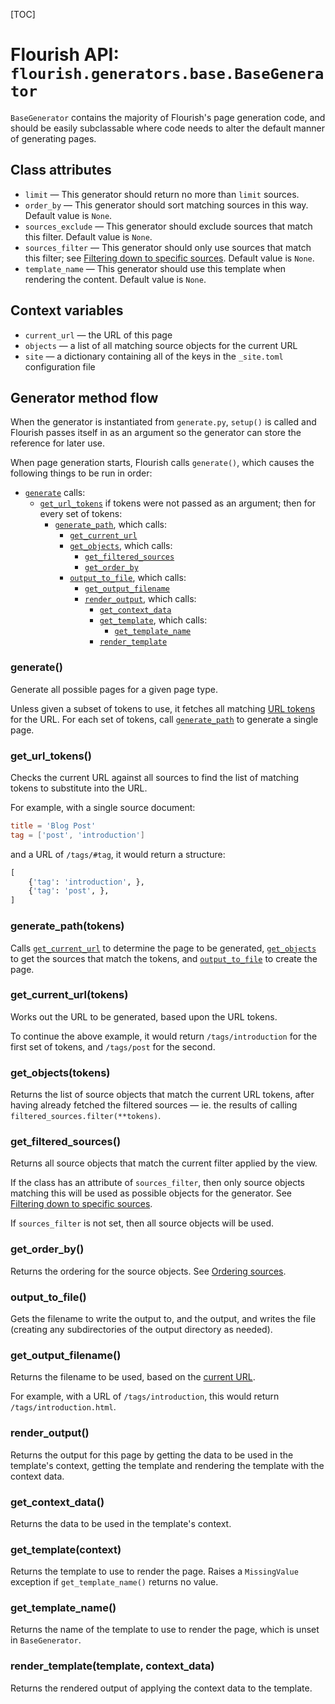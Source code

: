 [TOC]

# Flourish API: `flourish.generators.base.BaseGenerator`

`BaseGenerator` contains the majority of Flourish's page generation code, and
should be easily subclassable where code needs to alter the default manner
of generating pages.

## Class attributes

  * `limit` — This generator should return no more than `limit` sources.
  * `order_by` — This generator should sort matching sources in this way.
    Default value is `None`.
  * `sources_exclude` — This generator should exclude sources that match
    this filter. Default value is `None`.
  * `sources_filter` — This generator should only use sources that match
    this filter; see
    [Filtering down to specific sources](/api-flourish/#filtering-down-to-specific-sources).
    Default value is `None`.
  * `template_name` — This generator should use this template when rendering
    the content. Default value is `None`.

## Context variables

  * `current_url` — the URL of this page
  * `objects` — a list of all matching source objects for the current URL
  * `site` — a dictionary containing all of the keys in the `_site.toml`
    configuration file

## Generator method flow

When the generator is instantiated from `generate.py`, `setup()` is called
and Flourish passes itself in as an argument so the generator can store
the reference for later use.

When page generation starts, Flourish calls `generate()`, which causes the
following things to be run in order:

  * [`generate`](#generate) calls:
      * [`get_url_tokens`](#get_url_tokens) if tokens were not passed as an
        argument; then for every set of tokens:
          * [`generate_path`](#generate_pathtokens), which calls:
              * [`get_current_url`](#get_current_urltokens)
              * [`get_objects`](#get_objectstokens), which calls:
                  * [`get_filtered_sources`](#get_filtered_sources)
                  * [`get_order_by`](#get_order_by)
              * [`output_to_file`](#output_to_file), which calls:
                  * [`get_output_filename`](#get_output_filename)
                  * [`render_output`](#render_output), which calls:
                      * [`get_context_data`](#get_context_data)
                      * [`get_template`](#get_template), which calls:
                          * [`get_template_name`](#get_template_name)
                      * [`render_template`](#render_templatetemplate-context_data)

### generate()

Generate all possible pages for a given page type.

Unless given a subset of tokens to use, it fetches all matching
[URL tokens](#get-url-tokens) for the URL. For each set of tokens, call 
[`generate_path`](#generate-pathtokens) to generate a single page.

### get_url_tokens()

Checks the current URL against all sources to find the list of matching
tokens to substitute into the URL.

For example, with a single source document:

```toml
title = 'Blog Post'
tag = ['post', 'introduction']
```

and a URL of `/tags/#tag`, it would return a structure:

```python
[
    {'tag': 'introduction', },
    {'tag': 'post', },
]
```

### generate_path(tokens)

Calls [`get_current_url`](#get-current-urltokens) to determine the page
to be generated, [`get_objects`](#get-objects) to get the sources that
match the tokens, and [`output_to_file`](#output-to-file) to create the
page.

### get_current_url(tokens)

Works out the URL to be generated, based upon the URL tokens. 

To continue the above example, it would return `/tags/introduction` for the
first set of tokens, and `/tags/post` for the second.

### get_objects(tokens)

Returns the list of source objects that match the current URL tokens, after
having already fetched the filtered sources — ie. the results of calling
`filtered_sources.filter(**tokens)`.

### get_filtered_sources()

Returns all source objects that match the current filter applied by the view.

If the class has an attribute of `sources_filter`, then only source objects
matching this will be used as possible objects for the generator. See
[Filtering down to specific sources](/api-flourish/#filtering-down-to-specific-sources).

If `sources_filter` is not set, then all source objects will be used.

### get_order_by()

Returns the ordering for the source objects. See
[Ordering sources](/api-flourish/#ordering-sources).

### output_to_file()

Gets the filename to write the output to, and the output, and writes the file
(creating any subdirectories of the output directory as needed).

### get_output_filename()

Returns the filename to be used, based on the
[current URL](#get_current_urltokens).

For example, with a URL of `/tags/introduction`, this would return 
`/tags/introduction.html`.

### render_output()

Returns the output for this page by getting the data to be used in the
template's context, getting the template and rendering the template with the
context data.

### get_context_data()

Returns the data to be used in the template's context.

### get_template(context)

Returns the template to use to render the page. Raises a `MissingValue`
exception if `get_template_name()` returns no value.

### get_template_name()

Returns the name of the template to use to render the page, which is
unset in `BaseGenerator`.

### render_template(template, context_data)

Returns the rendered output of applying the context data to the template.

